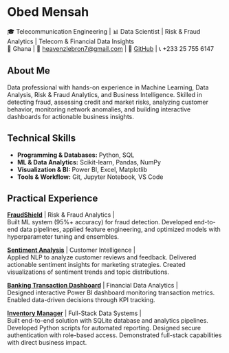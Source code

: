 # Obed Mensah  
🎓 Telecommunication Engineering | 📊 Data Scientist | Risk & Fraud Analytics | Telecom & Financial Data Insights  
📍 Ghana | 📧 heavenzlebron7@gmail.com | 🔗 [GitHub](https://github.com/Omensah-15) | 📞 +233 25 755 6147

## About Me  
Data professional with hands-on experience in Machine Learning, Data Analysis, Risk & Fraud Analytics, and Business Intelligence. Skilled in detecting fraud, assessing credit and market risks, analyzing customer behavior, monitoring network anomalies, and building interactive dashboards for actionable business insights.


## Technical Skills  

- **Programming & Databases:** Python, SQL  
- **ML & Data Analytics:** Scikit-learn, Pandas, NumPy  
- **Visualization & BI:** Power BI, Excel, Matplotlib  
- **Tools & Workflow:** Git, Jupyter Notebook, VS Code  


## Practical Experience

[**FraudShield**](https://github.com/Omensah-15/FraudShield) | Risk & Fraud Analytics |                            
Built ML system (95%+ accuracy) for fraud detection. Developed end-to-end data pipelines, applied feature engineering, and optimized models with hyperparameter tuning and ensembles.

[**Sentiment Analysis**](https://github.com/Omensah-15/SentimentAnalysisofCustomerFeedback) | Customer Intelligence |             
Applied NLP to analyze customer reviews and feedback. Delivered actionable sentiment insights for marketing strategies. Created visualizations of sentiment trends and topic distributions.

[**Banking Transaction Dashboard**](https://github.com/Omensah-15/Bank_Transcaction_Insights) | Financial Data Analytics |             
Designed interactive Power BI dashboard monitoring transaction metrics. Enabled data-driven decisions through KPI tracking.

[**Inventory Manager**](https://github.com/Omensah-15/Inventory-Manager) | Full-Stack Data Systems |                         
Built end-to-end solution with SQLite database and analytics pipelines. Developed Python scripts for automated reporting. Designed secure authentication with role-based access. Demonstrated full-stack capabilities with direct business impact.
